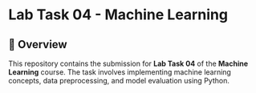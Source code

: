 # Lab Task 04 - Machine Learning  

## 📌 Overview  
This repository contains the submission for **Lab Task 04** of the **Machine Learning** course. The task involves implementing machine learning concepts, data preprocessing, and model evaluation using Python.  

